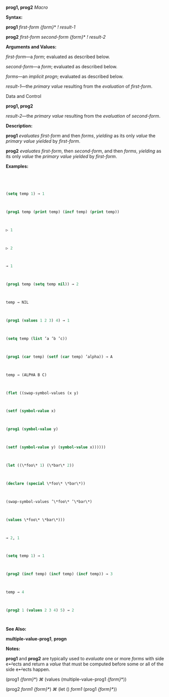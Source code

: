 **prog1, prog2** *Macro* 



**Syntax:** 



**prog1** *first-form \{form\}*\* *! result-1* 



**prog2** *first-form second-form \{form\}*\* *! result-2* 



**Arguments and Values:** 



*first-form*—a *form*; evaluated as described below. 



*second-form*—a *form*; evaluated as described below. 



*forms*—an *implicit progn*; evaluated as described below. 



*result-1*—the *primary value* resulting from the *evaluation* of *first-form*. 



Data and Control 



 



 



**prog1, prog2** 



*result-2*—the *primary value* resulting from the *evaluation* of *second-form*. 



**Description:** 



**prog1** *evaluates first-form* and then *forms*, *yielding* as its only *value* the *primary value yielded* by *first-form*. 



**prog2** *evaluates first-form*, then *second-form*, and then *forms*, *yielding* as its only *value* the *primary value yielded* by *first-form*. 



**Examples:**
```lisp
 



(setq temp 1) → 1 



(prog1 temp (print temp) (incf temp) (print temp)) 



▷ 1 



▷ 2 



→ 1 



(prog1 temp (setq temp nil)) → 2 



temp → NIL 



(prog1 (values 1 2 3) 4) → 1 



(setq temp (list ’a ’b ’c)) 



(prog1 (car temp) (setf (car temp) ’alpha)) → A 



temp → (ALPHA B C) 



(flet ((swap-symbol-values (x y) 



(setf (symbol-value x) 



(prog1 (symbol-value y) 



(setf (symbol-value y) (symbol-value x)))))) 



(let ((\*foo\* 1) (\*bar\* 2)) 



(declare (special \*foo\* \*bar\*)) 



(swap-symbol-values ’\*foo\* ’\*bar\*) 



(values \*foo\* \*bar\*))) 



→ 2, 1 



(setq temp 1) → 1 



(prog2 (incf temp) (incf temp) (incf temp)) → 3 



temp → 4 



(prog2 1 (values 2 3 4) 5) → 2 




```
**See Also:** 



**multiple-value-prog1**, **progn** 



**Notes:** 



**prog1** and **prog2** are typically used to *evaluate* one or more *forms* with side e↵ects and return a *value* that must be computed before some or all of the side e↵ects happen. 



(prog1 *\{form\}*\*) *⌘* (values (multiple-value-prog1 *\{form\}*\*)) 



(prog2 *form1 \{form\}*\*) *⌘* (let () *form1* (prog1 *\{form\}*\*)) 







 



 




